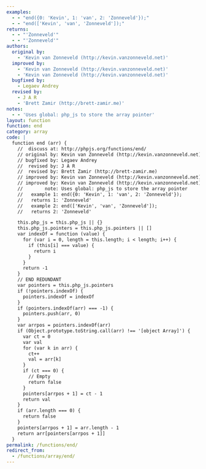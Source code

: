 ```yaml
---
examples:
  - - "end({0: 'Kevin', 1: 'van', 2: 'Zonneveld'});"
  - - "end(['Kevin', 'van', 'Zonneveld']);"
returns:
  - - "'Zonneveld'"
  - - "'Zonneveld'"
authors:
  original by:
    - 'Kevin van Zonneveld (http://kevin.vanzonneveld.net)'
  improved by:
    - 'Kevin van Zonneveld (http://kevin.vanzonneveld.net)'
    - 'Kevin van Zonneveld (http://kevin.vanzonneveld.net)'
  bugfixed by:
    - Legaev Andrey
  revised by:
    - J A R
    - 'Brett Zamir (http://brett-zamir.me)'
notes:
  - - 'Uses global: php_js to store the array pointer'
layout: function
function: end
category: array
code: |
  function end (arr) {
    //  discuss at: http://phpjs.org/functions/end/
    // original by: Kevin van Zonneveld (http://kevin.vanzonneveld.net)
    // bugfixed by: Legaev Andrey
    //  revised by: J A R
    //  revised by: Brett Zamir (http://brett-zamir.me)
    // improved by: Kevin van Zonneveld (http://kevin.vanzonneveld.net)
    // improved by: Kevin van Zonneveld (http://kevin.vanzonneveld.net)
    //        note: Uses global: php_js to store the array pointer
    //   example 1: end({0: 'Kevin', 1: 'van', 2: 'Zonneveld'});
    //   returns 1: 'Zonneveld'
    //   example 2: end(['Kevin', 'van', 'Zonneveld']);
    //   returns 2: 'Zonneveld'

    this.php_js = this.php_js || {}
    this.php_js.pointers = this.php_js.pointers || []
    var indexOf = function (value) {
      for (var i = 0, length = this.length; i < length; i++) {
        if (this[i] === value) {
          return i
        }
      }
      return -1
    }
    // END REDUNDANT
    var pointers = this.php_js.pointers
    if (!pointers.indexOf) {
      pointers.indexOf = indexOf
    }
    if (pointers.indexOf(arr) === -1) {
      pointers.push(arr, 0)
    }
    var arrpos = pointers.indexOf(arr)
    if (Object.prototype.toString.call(arr) !== '[object Array]') {
      var ct = 0
      var val
      for (var k in arr) {
        ct++
        val = arr[k]
      }
      if (ct === 0) {
        // Empty
        return false
      }
      pointers[arrpos + 1] = ct - 1
      return val
    }
    if (arr.length === 0) {
      return false
    }
    pointers[arrpos + 1] = arr.length - 1
    return arr[pointers[arrpos + 1]]
  }
permalink: /functions/end/
redirect_from:
  - /functions/array/end/
---
```


<!-- WARNING! This file is auto generated by `npm run web:inject`, do not edit by hand -->
